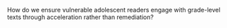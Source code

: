 How do we ensure vulnerable adolescent readers engage with grade-level texts through acceleration rather than remediation?
